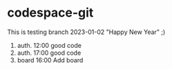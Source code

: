 # codespace-git
This is testing branch
2023-01-02
"Happy New Year" ;) 
01. auth. 12:00 good code
02. auth. 17:00 good code
03. board 16:00 Add board
